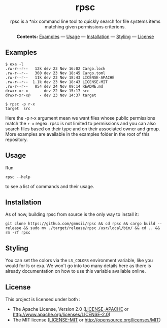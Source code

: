 <div align="center">

# rpsc

rpsc is a \*nix command line tool to quickly search for file systems items matching given permissions criterions.

**Contents:** [Examples](#examples) — [Usage](#usage) — [Installation](#installation) — [Styling](#styling) — [License](#license)

</div>

## Examples

```shell   
$ exa -l
.rw-r--r--   12k dev 23 Nov 16:02 Cargo.lock
.rw-r--r--   360 dev 23 Nov 18:45 Cargo.toml
.rw-r--r--   11k dev 23 Nov 18:43 LICENSE-APACHE
.rw-r--r--  1.1k dev 23 Nov 18:43 LICENSE-MIT
.rw-r--r--   854 dev 24 Nov 09:14 README.md
drwxr-xr-x     - dev 22 Nov 15:17 src
drwxr-xr-x@    - dev 23 Nov 14:37 target

$ rpsc -p r-x
target  src
```
Here the -p r-x argument mean we want files whose public permissions match the `r-x` regex.
rpsc is not limited to permissions and you can also search files based on their type and on their associated owner and group.
More examples are available in the examples folder in the root of this repository.

## Usage 

Run
```shell
rpsc --help
```
to see a list of commands and their usage.

## Installation

As of now, building rpsc from source is the only way to install it:
```shell
git clone https://github.com/gmnsii/rpsc && cd rpsc && cargo build --release && sudo mv ./target/release/rpsc /usr/local/bin/ && cd .. && rm -rf rpsc
```

## Styling
You can set the colors via the `LS_COLORS` environment variable, like you would for ls or exa. We won't go into too many details here as there is already documentation on how to use this variable available online.

## License

This project is licensed under both :

* The Apache License, Version 2.0 ([LICENSE-APACHE](LICENSE-APACHE) or <http://www.apache.org/licenses/LICENSE-2.0>)
* The MIT license ([LICENSE-MIT](LICENSE-MIT) or
  <http://opensource.org/licenses/MIT>)
